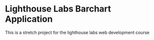# Lighthouse Labs Barchart Application

This is a stretch project for the lighthouse labs web development course

